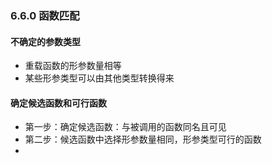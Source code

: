 ### 6.6.0 函数匹配

#### 不确定的参数类型

* 重载函数的形参数量相等
* 某些形参类型可以由其他类型转换得来

#### 确定候选函数和可行函数

* 第一步：确定候选函数：与被调用的函数同名且可见
* 第二步：候选函数中选择形参数量相同，形参类型可行的函数
* 